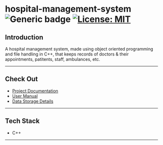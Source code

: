# hospital-management-system &nbsp; ![Generic badge](https://img.shields.io/badge/University-Project-red.svg) [![License: MIT](https://img.shields.io/badge/License-MIT-yellow.svg)](https://en.wikipedia.org/wiki/MIT_License) <!--![views](https://visitor-badge.glitch.me/badge?page_id=code-chaser.hospital-management-system)--> &nbsp;
## Introduction
A hospital management system, made using object oriented programming and file handling in C++, that keeps records of doctors & their appointments, patitents, staff, ambulances, etc.

___


## Check Out
- [Project Documentation](https://github.com/code-chaser/hospital-management-system/blob/main/docs/project-documentation.md)
- [User Manual](https://github.com/code-chaser/hospital-management-system/blob/main/docs/user-manual.md)
- [Data Storage Details](https://github.com/code-chaser/hospital-management-system/blob/main/data/README.md)

___

## Tech Stack
* C++

___
